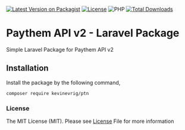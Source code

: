[![Latest Version on Packagist](https://img.shields.io/packagist/v/kevinevrig/paythem-laravel-api?style=for-the-badge)](https://packagist.org/packages/kevinevrig/paythem-laravel-api)
[![License](https://img.shields.io/github/license/kevinevrig/paythem-laravel-api?style=for-the-badge)](https://tldrlegal.com/license/mit-license)
![PHP](https://img.shields.io/packagist/php-v/kevinevrig/paythem-laravel-api?style=for-the-badge)
[![Total Downloads](https://img.shields.io/packagist/dt/kevinevrig/paythem-laravel-api?style=for-the-badge)](https://packagist.org/packages/kevinevrig/paythem-laravel-api)

# Paythem API v2 - Laravel Package

Simple Laravel Package for Paythem API v2

## Installation

Install the package by the following command,

    composer require kevinevrig/ptn

### License
The MIT License (MIT). Please see [License](LICENSE.md) File for more information   
